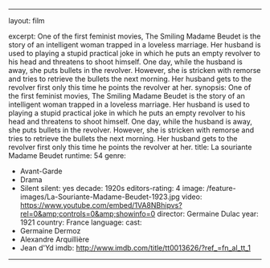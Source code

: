---

layout: film

excerpt: One of the first feminist movies, The Smiling Madame Beudet is the story of an intelligent woman trapped in a loveless marriage. Her husband is used to playing a stupid practical joke in which he puts an empty revolver to his head and threatens to shoot himself. One day, while the husband is away, she puts bullets in the revolver. However, she is stricken with remorse and tries to retrieve the bullets the next morning. Her husband gets to the revolver first only this time he points the revolver at her.
synopsis: One of the first feminist movies, The Smiling Madame Beudet is the story of an intelligent woman trapped in a loveless marriage. Her husband is used to playing a stupid practical joke in which he puts an empty revolver to his head and threatens to shoot himself. One day, while the husband is away, she puts bullets in the revolver. However, she is stricken with remorse and tries to retrieve the bullets the next morning. Her husband gets to the revolver first only this time he points the revolver at her.
title: La souriante Madame Beudet
runtime: 54
genre:
- Avant-Garde
- Drama
- Silent 
silent: yes
decade: 1920s
editors-rating: 4
image:  /feature-images/La-Souriante-Madame-Beudet-1923.jpg
video: https://www.youtube.com/embed/1VA8NBhipvs?rel=0&amp;controls=0&amp;showinfo=0
director: Germaine Dulac 
year: 1921
country: France 
language: 
cast:
- Germaine Dermoz
- Alexandre Arquillière
- Jean d'Yd
imdb: http://www.imdb.com/title/tt0013626/?ref_=fn_al_tt_1 

--- 